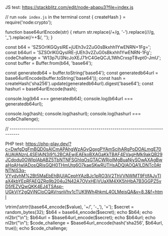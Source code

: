 JS test: https://stackblitz.com/edit/node-abapu3?file=index.js

// run `node index.js` in the terminal
const { createHash } = require('node:crypto');

function base64urlEncode(str) {
return str.replace(/\+/g, '-').replace(/\//g, '\_').replace(/=+$/, '');
}

const b64 = 'SZSOrIKGQysIRE+jUEh3v2ZuG0sBkxhh1YwENRN+1Fg=';
const b64url = 'SZSOrIKGQysIRE-jUEh3v2ZuG0sBkxhh1YwENRN-1Fg';
codeChallenge = 'W13p7U3NcJoXEJ71rC4GeQCJL1WhCrxspT8vpt0-JmU';
const buffer = Buffer.from(b64, 'base64');

const generatedb64 = buffer.toString('base64');
const generatedb64url = base64urlEncode(buffer.toString('base64'));
const hash = createHash('sha256').update(generatedb64url).digest('base64');
const hashurl = base64urlEncode(hash);

console.log(b64 === generatedb64);
console.log(b64url === generatedb64url);

console.log(hash);
console.log(hashurl);
console.log(hashurl === codeChallenge);

// -----------------------------------------------------------------------------------

PHP test: https://php-play.dev/?c=DwfgDgFmBQD0sAICmAPAhgWzAGyQgxgPYAmScihARgPoDOALmgE70AUAlANznL4SEIAjN3i9%2BCAEwjEAEkoBXAGaKkTBAF4EVagHMk9akQB29JCdodu0OWlpIAbABZ5TbNTNFSGhIqOsGTACWRjoIMgBuaNjySOwAXAgBwaHqAHwIADosQRisGQH0THmUtg6O7kaeSKwRUTHsADQIAOQA1LDNTc0AtNTNjS3q-VYydvhM%2Bt5MaEbEhBjUlACephYAzBJc1pRO3iV2ThVVNWMT9FtIfAJyTlaX4kbYEpRFAEQZRq9b204u2N42A7OVxHEjVUaXM4XK5hHbA7B3GGPZ5vD5fEZVQwQKK4EJ4TSAsp-UGkVjY2gQVjNCloCQAVnsnVhv1cTUK9Wh4hkmL4OLMeisQA&v=8.3&f=html

<?php
$base64url_encode = fn(string $value): string => \rtrim(\strtr(\base64_encode($value), '+/', '-_'), '=');

$secret = random_bytes(32);
$b64 = base64_encode($secret);
echo $b64;

echo nl2br("\n");

$b64url = $base64url_encode($secret);
echo $b64url;

echo nl2br("\n");

$code_challenge = $base64url_encode(hash('sha256', $b64url, true));
echo $code_challenge;
